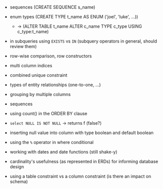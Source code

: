 - sequences (CREATE SEQUENCE s_name)
- enum types (CREATE TYPE t_name AS ENUM ('joel', 'luke', ...))
  - -> (ALTER TABLE t_name ALTER c_name TYPE c_type USING c_type:t_name)

- in subqueries using `EXISTS` vs `IN` (subquery operators in general, should review them)
- row-wise comparison, row constructors

- multi column indices
- combined unique constraint

- types of entity relationships (one-to-one, ...)
- grouping by multiple columns

- sequences

- using count() in the ORDER BY clause
- `select NULL IS NOT NULL` -> returns f (false?)
- inserting null value into column with type boolean and default boolean

- using the `%` operator in where conditional
- working with dates and date functions (still shake-y)

- cardinality's usefulness (as represented in ERDs) for informing database design
- using a table constraint vs a column constraint (is there an impact on schema)


